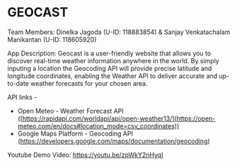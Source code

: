 # GEOCAST

Team Members: Dinelka Jagoda (U-ID: 118883854) & Sanjay Venkatachalam Manikantan (U-ID: 118605920)


App Description:  Geocast is a user-friendly website that allows you to discover real-time weather information anywhere in the world. By simply inputing a location the Geocoding API will provide precise latitude and longitude coordinates, enabling the Weather API to deliver accurate and up-to-date weather forecasts for your chosen area.


API links - 
- Open Meteo - Weather Forecast API ([https://rapidapi.com/worldapi/api/open-weather13/](https://open-meteo.com/en/docs#location_mode=csv_coordinates))
- Google Maps Platform - Geocoding API (https://developers.google.com/maps/documentation/geocoding)


Youtube Demo Video: https://youtu.be/zpWkY2nHyqI






